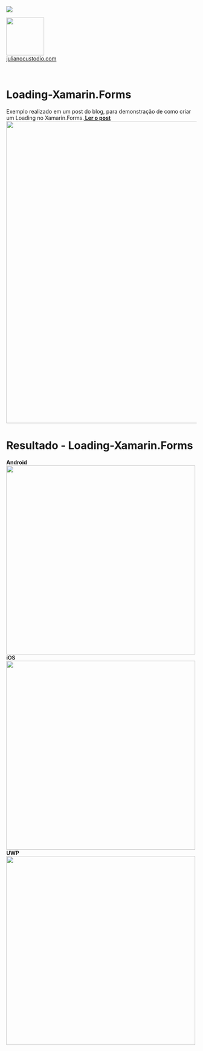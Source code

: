 
<image src="https://camo.githubusercontent.com/f13bbe855abf1e435732ed337f17d7d9e09657ad/68747470733a2f2f63686f6866692e76697375616c73747564696f2e636f6d2f5f617069732f7075626c69632f6275696c642f646566696e6974696f6e732f62396130313732632d303932362d343262382d616632662d3234393533393737336261352f31332f6261646765"/>



  <a href="http://julianocustodio.com"><image width="100px" src="https://julianocustodiosite.files.wordpress.com/2017/02/cropped-logojuliano.png?w=300&h=300&crop=1"/></a>
 <br/><a href="http://julianocustodio.com">julianocustodio.com</a>

 
<br/>

# Loading-Xamarin.Forms

Exemplo realizado em um post do blog, para demonstração de como criar um Loading no Xamarin.Forms.<a href="https://julianocustodio.com/2017/07/12/loading-xamarin-forms/"><b> Ler o post</b></a> 
<a href="https://julianocustodio.com/2017/07/12/loading-xamarin-forms/">
<image width="800px" src="https://julianocustodiosite.files.wordpress.com/2017/07/loading2.png?w=1462"/></a>
<span>
<br/>


# Resultado - Loading-Xamarin.Forms
<span>
  <b>Android</b>
  <br/>
  <image height="500px"src="https://julianocustodiosite.files.wordpress.com/2017/07/loadingandroid.gif?w=417&h=683"/>
</span>
<span>
  <b>iOS</b>
  <br/>
  <image height="500px"src="https://julianocustodiosite.files.wordpress.com/2017/07/loadingios.gif?w=417&h=683"/>
</span>
<span>
  <b>UWP</b>
  <br/>
  <image height="500px"src="https://julianocustodiosite.files.wordpress.com/2017/07/untitled-project.gif?w=656&h=780"/>
</span>

